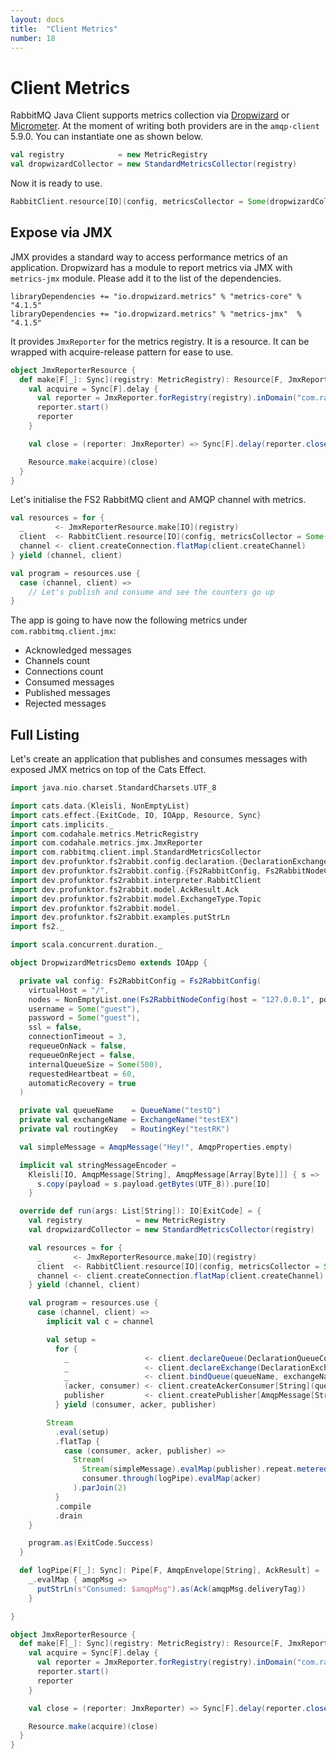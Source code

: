 ```yaml
---
layout: docs
title:  "Client Metrics"
number: 18
---
```


# Client Metrics

RabbitMQ Java Client supports metrics collection via [Dropwizard](https://www.rabbitmq.com/blog/2016/11/30/metrics-support-in-rabbitmq-java-client-4-0/) or [Micrometer](https://www.rabbitmq.com/blog/2018/04/10/rabbitmq-java-client-metrics-with-micrometer-and-datadog/).
At the moment of writing both providers are in the `amqp-client` 5.9.0. You can instantiate one as shown below.

```scala
val registry            = new MetricRegistry
val dropwizardCollector = new StandardMetricsCollector(registry)
``` 

Now it is ready to use.

```scala
RabbitClient.resource[IO](config, metricsCollector = Some(dropwizardCollector))
```

## Expose via JMX

JMX provides a standard way to access performance metrics of an application. Dropwizard has a module to report metrics
via JMX with `metrics-jmx` module. Please add it to the list of the dependencies. 

```
libraryDependencies += "io.dropwizard.metrics" % "metrics-core" % "4.1.5"
libraryDependencies += "io.dropwizard.metrics" % "metrics-jmx"  % "4.1.5"
```

It provides `JmxReporter` for the metrics registry. It is a resource. It can be wrapped with acquire-release pattern for
ease to use. 

```scala
object JmxReporterResource {
  def make[F[_]: Sync](registry: MetricRegistry): Resource[F, JmxReporter] = {
    val acquire = Sync[F].delay {
      val reporter = JmxReporter.forRegistry(registry).inDomain("com.rabbitmq.client.jmx").build
      reporter.start()
      reporter
    }

    val close = (reporter: JmxReporter) => Sync[F].delay(reporter.close()).void

    Resource.make(acquire)(close)
  }
}
```

Let's initialise the FS2 RabbitMQ client and AMQP channel with metrics.

```scala
val resources = for {
  _       <- JmxReporterResource.make[IO](registry)
  client  <- RabbitClient.resource[IO](config, metricsCollector = Some(dropwizardCollector))
  channel <- client.createConnection.flatMap(client.createChannel)
} yield (channel, client)

val program = resources.use {
  case (channel, client) =>
    // Let's publish and consume and see the counters go up
}
```

The app is going to have now the following metrics under `com.rabbitmq.client.jmx`:
* Acknowledged messages
* Channels count
* Connections count
* Consumed messages
* Published messages
* Rejected messages

## Full Listing

Let's create an application that publishes and consumes messages with exposed JMX metrics on top of the Cats Effect.

```scala mdoc:silent
import java.nio.charset.StandardCharsets.UTF_8

import cats.data.{Kleisli, NonEmptyList}
import cats.effect.{ExitCode, IO, IOApp, Resource, Sync}
import cats.implicits._
import com.codahale.metrics.MetricRegistry
import com.codahale.metrics.jmx.JmxReporter
import com.rabbitmq.client.impl.StandardMetricsCollector
import dev.profunktor.fs2rabbit.config.declaration.{DeclarationExchangeConfig, DeclarationQueueConfig}
import dev.profunktor.fs2rabbit.config.{Fs2RabbitConfig, Fs2RabbitNodeConfig}
import dev.profunktor.fs2rabbit.interpreter.RabbitClient
import dev.profunktor.fs2rabbit.model.AckResult.Ack
import dev.profunktor.fs2rabbit.model.ExchangeType.Topic
import dev.profunktor.fs2rabbit.model._
import dev.profunktor.fs2rabbit.examples.putStrLn
import fs2._

import scala.concurrent.duration._

object DropwizardMetricsDemo extends IOApp {

  private val config: Fs2RabbitConfig = Fs2RabbitConfig(
    virtualHost = "/",
    nodes = NonEmptyList.one(Fs2RabbitNodeConfig(host = "127.0.0.1", port = 5672)),
    username = Some("guest"),
    password = Some("guest"),
    ssl = false,
    connectionTimeout = 3,
    requeueOnNack = false,
    requeueOnReject = false,
    internalQueueSize = Some(500),
    requestedHeartbeat = 60,
    automaticRecovery = true
  )

  private val queueName    = QueueName("testQ")
  private val exchangeName = ExchangeName("testEX")
  private val routingKey   = RoutingKey("testRK")

  val simpleMessage = AmqpMessage("Hey!", AmqpProperties.empty)

  implicit val stringMessageEncoder =
    Kleisli[IO, AmqpMessage[String], AmqpMessage[Array[Byte]]] { s =>
      s.copy(payload = s.payload.getBytes(UTF_8)).pure[IO]
    }

  override def run(args: List[String]): IO[ExitCode] = {
    val registry            = new MetricRegistry
    val dropwizardCollector = new StandardMetricsCollector(registry)

    val resources = for {
      _       <- JmxReporterResource.make[IO](registry)
      client  <- RabbitClient.resource[IO](config, metricsCollector = Some(dropwizardCollector))
      channel <- client.createConnection.flatMap(client.createChannel)
    } yield (channel, client)

    val program = resources.use {
      case (channel, client) =>
        implicit val c = channel

        val setup =
          for {
            _                 <- client.declareQueue(DeclarationQueueConfig.default(queueName))
            _                 <- client.declareExchange(DeclarationExchangeConfig.default(exchangeName, Topic))
            _                 <- client.bindQueue(queueName, exchangeName, routingKey)
            (acker, consumer) <- client.createAckerConsumer[String](queueName)
            publisher         <- client.createPublisher[AmqpMessage[String]](exchangeName, routingKey)
          } yield (consumer, acker, publisher)

        Stream
          .eval(setup)
          .flatTap {
            case (consumer, acker, publisher) =>
              Stream(
                Stream(simpleMessage).evalMap(publisher).repeat.metered(1.second),
                consumer.through(logPipe).evalMap(acker)
              ).parJoin(2)
          }
          .compile
          .drain
    }

    program.as(ExitCode.Success)
  }

  def logPipe[F[_]: Sync]: Pipe[F, AmqpEnvelope[String], AckResult] =
    _.evalMap { amqpMsg =>
      putStrLn(s"Consumed: $amqpMsg").as(Ack(amqpMsg.deliveryTag))
    }

}

object JmxReporterResource {
  def make[F[_]: Sync](registry: MetricRegistry): Resource[F, JmxReporter] = {
    val acquire = Sync[F].delay {
      val reporter = JmxReporter.forRegistry(registry).inDomain("com.rabbitmq.client.jmx").build
      reporter.start()
      reporter
    }

    val close = (reporter: JmxReporter) => Sync[F].delay(reporter.close()).void

    Resource.make(acquire)(close)
  }
}
```
